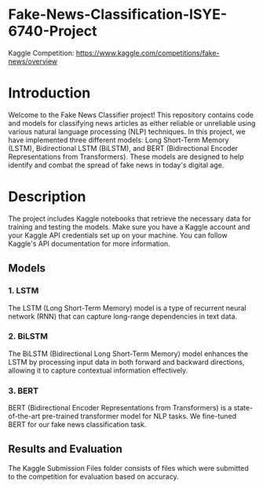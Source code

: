 # Fake-News-Classification-ISYE-6740-Project

Kaggle Competition: https://www.kaggle.com/competitions/fake-news/overview

# Introduction
Welcome to the Fake News Classifier project! This repository contains code and models for classifying news articles as either reliable or unreliable using various natural language processing (NLP) techniques. In this project, we have implemented three different models: Long Short-Term Memory (LSTM), Bidirectional LSTM (BiLSTM), and BERT (Bidirectional Encoder Representations from Transformers). These models are designed to help identify and combat the spread of fake news in today's digital age.

# Description
The project includes Kaggle notebooks that retrieve the necessary data for training and testing the models. Make sure you have a Kaggle account and your Kaggle API credentials set up on your machine. You can follow Kaggle's API documentation for more information.

## Models
### 1. LSTM
The LSTM (Long Short-Term Memory) model is a type of recurrent neural network (RNN) that can capture long-range dependencies in text data.

### 2. BiLSTM
The BiLSTM (Bidirectional Long Short-Term Memory) model enhances the LSTM by processing input data in both forward and backward directions, allowing it to capture contextual information effectively.

### 3. BERT
BERT (Bidirectional Encoder Representations from Transformers) is a state-of-the-art pre-trained transformer model for NLP tasks. We fine-tuned BERT for our fake news classification task.

## Results and Evaluation
The Kaggle Submission Files folder consists of files which were submitted to the competition for evaluation based on accuracy.

